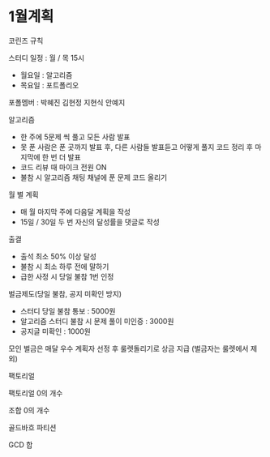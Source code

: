 # 1월계획

 코린즈 규칙

 스터디 일정 : 월 / 목 15시
 - 월요일 : 알고리즘
 - 목요일 : 포트폴리오

  포폴멤버 : 박혜진 김현정 지현식 안예지

 알고리즘
 - 한 주에 5문제 씩 풀고 모든 사람 발표
 - 못 푼 사람은 푼 곳까지 발표 후, 다른 사람들 발표듣고 어떻게 풀지 코드 정리 후 마지막에 한 번 더 발표
 - 코드 리뷰 때 마이크 전원 ON
 - 불참 시 알고리즘 채팅 채널에 푼 문제 코드 올리기

 월 별 계획
 - 매 월 마지막 주에 다음달 계획을 작성
 - 15일 / 30일 두 번 자신의 달성률을 댓글로 작성

 출결
 - 출석 최소 50% 이상 달성
 - 불참 시 최소 하루 전에 말하기
 - 급한 사정 시 당일 불참 1번 인정

 벌금제도(당일 불참, 공지 미확인 방지)
 - 스터디 당일 불참 통보 : 5000원
 - 알고리즘 스터디 불참 시 문제 풀이 미인증 : 3000원
 - 공지글 미확인 : 1000원

 모인 벌금은 매달 우수 계획자 선정 후 룰렛돌리기로 상금 지급 
 (벌금자는 룰렛에서 제외)

팩토리얼

팩토리얼 0의 개수 

조합 0의 개수 

골드바흐 파티션 

GCD 합
